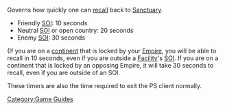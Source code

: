 Governs how quickly one can [recall](../terminology/Recall.md) back to
[Sanctuary](../locations/Sanctuary.md).

- Friendly [SOI](../locations/Sphere_of_Influence.md): 10 seconds
- Neutral [SOI](../locations/Sphere_of_Influence.md) or open country: 20 seconds
- Enemy [SOI](../locations/Sphere_of_Influence.md): 30 seconds

(If you are on a [continent](../locations/Continent.md) that is locked by
your [Empire](../terminology/Empire.md), you will be able to recall in 10
seconds, even if you are outside a [Facility](../locations/Facilities.md)'s
[SOI](../locations/Sphere_of_Influence.md). If you are on a continent that is locked by an
opposing Empire, it will take 30 seconds to recall, even if you are
outside of an SOI.

These timers are also the time required to exit the PS client normally.

[Category:Game Guides](Category:Game_Guides.md)
